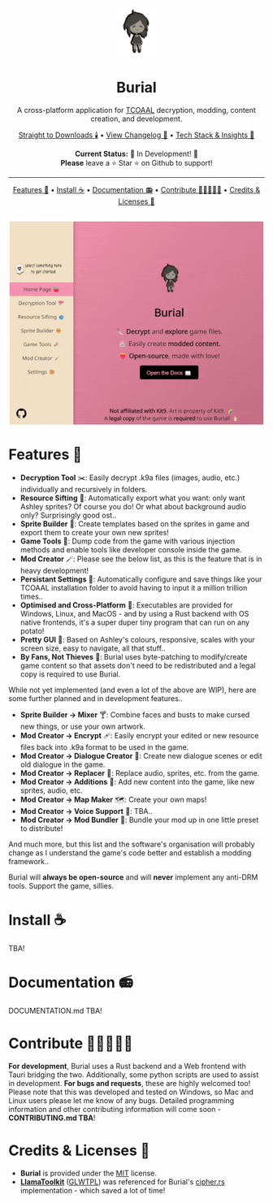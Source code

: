 <!-- Header -->
<div align="center">

<img src="https://github.com/kleineluka/burial/blob/main/preview/leyley.png" width="100" height="100">

# Burial
A cross-platform application for [TCOAAL](https://store.steampowered.com/app/2378900/The_Coffin_of_Andy_and_Leyley/) decryption, modding, content creation, and development. 


[Straight to Downloads 🕯️](https://www.github.com/kleineluka/burial) • [View Changelog 🍅](https://www.github.com/kleineluka/burial/knowledge/CHANGELOD.md) • [Tech Stack & Insights 🍰](https://www.github.com/kleineluka/burial)

**Current Status:** 🚧 In Development! 🚧 
<br>
**Please** leave a ⭐ Star ⭐ on Github to support!

</div>

---

<!-- Navigation + Preview -->
<div align="center">

[Features 🐰](#features-) • [Install ☕](#install-) • [Documentation 📻](#guides--faq-) • [Contribute 👨🏻‍🤝‍👩🏻](#contribute-) • [Credits & Licenses 🎉](#credits--licenses-)

<br>

<img src="https://github.com/kleineluka/burial/blob/main/preview/app.gif" width="500" height="400">

</div>


<!-- Features -->
# Features 🐰
- **Decryption Tool** ✂️: Easily decrypt .k9a files (images, audio, etc.) individually and recursively in folders.
- **Resource Sifting** 🐠: Automatically export what you want: only want Ashley sprites? Of course you do! Or what about background audio only? Surprisingly good ost..
- **Sprite Builder** 🥺: Create templates based on the sprites in game and export them to create your own new sprites!
- **Game Tools** 🧬: Dump code from the game with various injection methods and enable tools like developer console inside the game.
- **Mod Creator** 🪄: Please see the below list, as this is the feature that is in heavy development!
- **Persistant Settings** 🍪: Automatically configure and save things like your TCOAAL installation folder to avoid having to input it a million trillion times..
- **Optimised and Cross-Platform** 🦄: Executables are provided for Windows, Linux, and MacOS - and by using a Rust backend with OS native frontends, it's a super duper tiny program that can run on any potato!
- **Pretty GUI** 🌸: Based on Ashley's colours, responsive, scales with your screen size, easy to navigate, all that stuff..
- **By Fans, Not Thieves** 🥰: Burial uses byte-patching to modify/create game content so that assets don't need to be redistributed and a legal copy is required to use Burial.

While not yet implemented (and even a lot of the above are WIP), here are some further planned and in development features..
- **Sprite Builder -> Mixer** 🍸: Combine faces and busts to make cursed new things, or use your own artwork.
- **Mod Creator -> Encrypt** 🩹: Easily encrypt your edited or new resource files back into .k9a format to be used in the game.
- **Mod Creator -> Dialogue Creator** 💬: Create new dialogue scenes or edit old dialogue in the game.
- **Mod Creator -> Replacer** 👝: Replace audio, sprites, etc. from the game.
- **Mod Creator -> Additions** 🧩: Add new content into the game, like new sprites, audio, etc.
- **Mod Creator -> Map Maker** 🗺️: Create your own maps!
- **Mod Creator -> Voice Support** 🦜: TBA..
- **Mod Creator -> Mod Bundler** 🎁: Bundle your mod up in one little preset to distribute!
  
And much more, but this list and the software's organisation will probably change as I understand the game's code better and establish a modding framework.. 

Burial will **always be open-source** and will **never** implement any anti-DRM tools. Support the game, sillies.


<!-- Install -->
# Install ☕
TBA!

<!-- Documentation -->
# Documentation 📻
DOCUMENTATION.md TBA!

<!-- Contribute -->
# Contribute 👨🏻‍🤝‍👩🏻
**For development**, Burial uses a Rust backend and a Web frontend with Tauri bridging the two. Additionally, some python scripts are used to assist in development. **For bugs and requests**, these are highly welcomed too! Please note that this was developed and tested on Windows, so Mac and Linux users please let me know of any bugs. Detailed programming information and other contributing information will come soon - **CONTRIBUTING.md TBA**!

<!-- Credits & Licenses -->
# Credits & Licenses 🎉
- **Burial** is provided under the [MIT](https://github.com/kleineluka/burial/blob/main/LICENSE) license.
- **[LlamaToolkit](https://github.com/Llamaware/LlamaToolkit/)** ([GLWTPL](https://github.com/me-shaon/GLWTPL)) was referenced for Burial's [cipher.rs](https://github.com/kleineluka/burial/blob/main/src-tauri/src/utils/cipher.rs) implementation - which saved a lot of time! 
